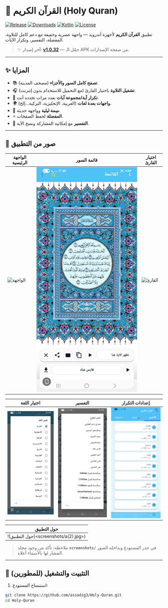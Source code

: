# 📖 القرآن الكريم (Holy Quran)

[![Release](https://img.shields.io/github/v/release/assadig3/Holy-Quran?color=0a84ff&style=for-the-badge)](https://github.com/assadig3/Holy-Quran/releases)
[![Downloads](https://img.shields.io/github/downloads/assadig3/Holy-Quran/total?color=34c759&style=for-the-badge)](https://github.com/assadig3/Holy-Quran/releases)
[![Kotlin](https://img.shields.io/badge/Kotlin-100%25-7f52ff?style=for-the-badge)](https://kotlinlang.org/)
[![License](https://img.shields.io/github/license/assadig3/Holy-Quran?style=for-the-badge)](LICENSE)

تطبيق **القرآن الكريم** لأجهزة أندرويد — واجهة عصرية وخفيفة مع دعم كامل للتلاوة، المفضلة، التفسير، وتكرار الآيات.

> ✨ آخر إصدار: **[v1.0.32](https://github.com/assadig3/Holy-Quran/releases/tag/v1.0.32)** — حمّل الـ APK من صفحة الإصدارات.

---

## ✨ المزايا
- 📚 **تصفح كامل السور والأجزاء** (مصحف المدينة).
- 🎧 **تشغيل التلاوة** باختيار القارئ (مع التحميل للاستخدام بدون إنترنت).
- 🔁 **تكرار آية/مجموعة آيات** بعدد مرات تحدده أنت.
- 🌍 **واجهات بعدة لغات** (العربية، الإنجليزية، التركية…إلخ).
- 🌙 **سِمة ليلية** وواجهة حديثة.
- ⭐ **المفضلة** لحفظ الصفحات.
- 📖 **التفسير** مع إمكانية المشاركة ونسخ الآية.

---

## 📸 صور من التطبيق

| الواجهة الرئيسية | قائمة السور | اختيار القارئ |
|---|---|---|
| ![الواجهة](screenshots/a.jpg) | ![السور](screenshots/b.jpg) | ![القارئ](screenshots/c.jpg) |

| اختيار اللغة | التفسير | إعدادات التكرار |
|---|---|---|
| ![اللغة](screenshots/4.jpg) | ![التفسير](screenshots/5.jpg) | ![التكرار](screenshots/6.jpg) |

| حول التطبيق |
|---|
| ![حول التطبيق]<screenshots/a(2).jpg>) |

> ملاحظة: تأكد من وجود مجلد **`screenshots/`** في جذر المستودع وبداخله الصور المشار لها بالأسماء أعلاه.

---

## 🚀 التثبيت والتشغيل (للمطورين)
1) استنساخ المستودع:
```bash
git clone https://github.com/assadig3/Holy-Quran.git
cd Holy-Quran

